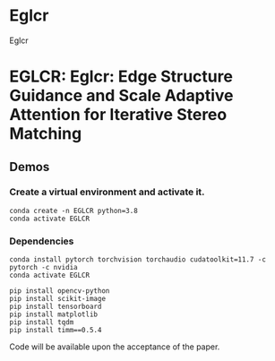 # Eglcr
Eglcr
# EGLCR: Eglcr: Edge Structure Guidance and Scale Adaptive Attention for Iterative Stereo Matching


## Demos


### Create a virtual environment and activate it.

```
conda create -n EGLCR python=3.8
conda activate EGLCR
```
### Dependencies

```
conda install pytorch torchvision torchaudio cudatoolkit=11.7 -c pytorch -c nvidia
conda activate EGLCR

pip install opencv-python
pip install scikit-image
pip install tensorboard
pip install matplotlib 
pip install tqdm
pip install timm==0.5.4
```
Code will be available upon the acceptance of the paper.

